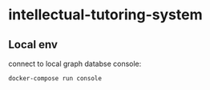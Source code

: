 # intellectual-tutoring-system

## Local env
connect to local graph databse console:
```
docker-compose run console
```
